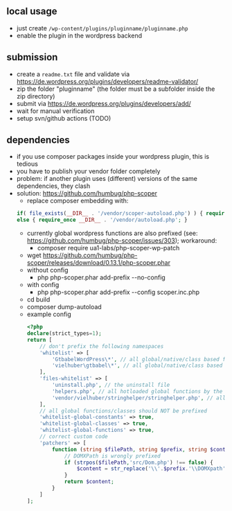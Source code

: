 ## local usage

- just create ```/wp-content/plugins/pluginname/pluginname.php```
- enable the plugin in the wordpress backend

## submission

- create a ```readme.txt``` file and validate via https://de.wordpress.org/plugins/developers/readme-validator/
- zip the folder "pluginname" (the folder must be a subfolder inside the zip directory)
- submit via https://de.wordpress.org/plugins/developers/add/
- wait for manual verification
- setup svn/github actions (TODO)

## dependencies

- if you use composer packages inside your wordpress plugin, this is tedious
- you have to publish your vendor folder completely
- problem: if another plugin uses (different) versions of the same dependencies, they clash
- solution: https://github.com/humbug/php-scoper
  - replace composer embedding with:
  ```php
  if( file_exists(__DIR__ . '/vendor/scoper-autoload.php') ) { require_once __DIR__ . '/vendor/scoper-autoload.php'; }
  else { require_once __DIR__ . '/vendor/autoload.php'; }
  ```
  - currently global wordpress functions are also prefixed (see: https://github.com/humbug/php-scoper/issues/303); workaround:
    - composer require ua1-labs/php-scoper-wp-patch
  - wget https://github.com/humbug/php-scoper/releases/download/0.13.1/php-scoper.phar
  - without config
    - php php-scoper.phar add-prefix --no-config
  - with config
    - php php-scoper.phar add-prefix  --config scoper.inc.php
  - cd build
  - composer dump-autoload
  - example config
    ```php
    <?php
    declare(strict_types=1);
    return [
        // don't prefix the following namespaces
        'whitelist' => [
            'GtbabelWordPress\*', // all global/native/class based functions in the wordpress plugin class (you must add a namespace "namespace GtbabelWordPress;" inside the file before!)
            'vielhuber\gtbabel\*', // all global/native/class based functions in the main wordpress class
        ],
        'files-whitelist' => [
            'uninstall.php', // the uninstall file
            'helpers.php', // all hotloaded global functions by the composer package itself
            'vendor/vielhuber/stringhelper/stringhelper.php', // all libraries with global functions that are hotloaded
        ],
        // all global functions/classes should NOT be prefixed
        'whitelist-global-constants' => true,
        'whitelist-global-classes' => true,
        'whitelist-global-functions' => true,
        // correct custom code
        'patchers' => [
            function (string $filePath, string $prefix, string $content): string {
                // DOMXPath is wrongly prefixed
                if (strpos($filePath,'src/Dom.php') !== false) {
                    $content = str_replace('\\'.$prefix.'\\DOMXpath', '\\DOMXpath', $content);
                }
                return $content;
            }
        ]
    ];
    ```

  
 
  